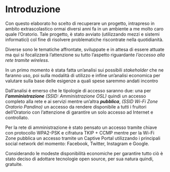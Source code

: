 <h1>Introduzione</h1>
Con questo elaborato ho scelto di recuperare un progetto, intrapreso in ambito extrascolastico ormai diversi anni fa in un ambiente a me molto caro quale l’Oratorio. Tale progetto, è stato avviato (utilizzando mezzi e sistemi informatici) col fine di risolvere problematiche riscontrate nella quotidianità.

Diverse sono le tematiche affrontate, sviluppate e in attesa di essere attuate ma qui si focalizzerà l’attenzione su tutto l’aspetto riguardante *l’accesso alla rete tramite wireless*.

In un primo momento è stata fatta un’analisi sui possibili *stakeholder* che ne faranno uso, poi sulla modalità di utilizzo e infine un’analisi economica per valutare sulla base delle esigenze a quali spese saremmo andati incontro

Dall’analisi è emerso che le tipologie di accesso saranno due: una per ***l’amministrazione*** *(SSID: Amministrazione OSL)* quindi un accesso completo alla rete e ai servizi mentre un’altra ***pubblica***, *(SSID Wi-Fi Zone Oratorio Pandino)* un accesso da rendere disponibile a tutti i fruitori dell’Oratorio con l’attenzione di garantire un solo accesso ad Internet e controllato.

Per la rete di amministrazione è stato pensato un accesso tramite chiave con protocollo WPA2-PSK e cifratura TKIP + CCMP mentre per la Wi-Fi Zone pubblica un accesso tramite un Captive Portal utilizzando i principali social network del momento: Facebook, Twitter, Instagram e Google.

Considerando le modeste disponibilità economiche per garantire tutto ciò è stato deciso di adottare tecnologie open source, per sua natura quindi, gratuite.
